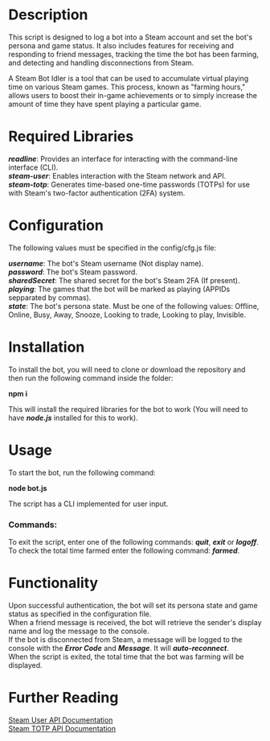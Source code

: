 # Description
This script is designed to log a bot into a Steam account and set the bot's persona and game status. It also includes features for receiving and responding to friend messages, tracking the time the bot has been farming, and detecting and handling disconnections from Steam.  

A Steam Bot Idler is a tool that can be used to accumulate virtual playing time on various Steam games. This process, known as "farming hours," allows users to boost their in-game achievements or to simply increase the amount of time they have spent playing a particular game.

# Required Libraries
__*readline*__: Provides an interface for interacting with the command-line interface (CLI).  
__*steam-user*__: Enables interaction with the Steam network and API.  
__*steam-totp*__: Generates time-based one-time passwords (TOTPs) for use with Steam's two-factor authentication (2FA) system.

# Configuration
The following values must be specified in the config/cfg.js file:

__*username*__: The bot's Steam username (Not display name).  
__*password*__: The bot's Steam password.  
__*sharedSecret*__: The shared secret for the bot's Steam 2FA (If present).  
__*playing*__: The games that the bot will be marked as playing (APPIDs sepparated by commas).  
__*state*__: The bot's persona state. Must be one of the following values: Offline, Online, Busy, Away, Snooze, Looking to trade, Looking to play, Invisible.

# Installation
To install the bot, you will need to clone or download the repository and then run the following command inside the folder:

<b>npm i</b>

This will install the required libraries for the bot to work (You will need to have __*node.js*__ installed for this to work).

# Usage
To start the bot, run the following command:

<b>node bot.js</b>

The script has a CLI implemented for user input.  
### Commands:
To exit the script, enter one of the following commands: __*quit*__, __*exit*__ or __*logoff*__.  
To check the total time farmed enter the following command: __*farmed*__.

# Functionality
Upon successful authentication, the bot will set its persona state and game status as specified in the configuration file.  
When a friend message is received, the bot will retrieve the sender's display name and log the message to the console.  
If the bot is disconnected from Steam, a message will be logged to the console with the __*Error Code*__ and __*Message*__. It will __*auto-reconnect*__.  
When the script is exited, the total time that the bot was farming will be displayed.  

# Further Reading
[Steam User API Documentation](https://github.com/DoctorMcKay/node-steam-user#readme)  
[Steam TOTP API Documentation](https://github.com/DoctorMcKay/node-steam-totp#readme)
